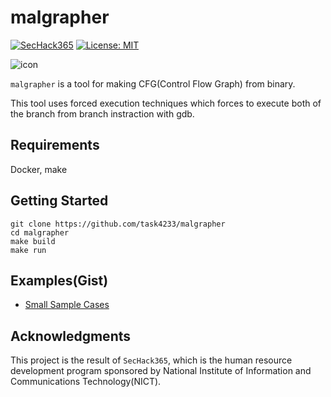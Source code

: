 # malgrapher

[![SecHack365](https://img.shields.io/badge/SecHack365-2020-ffd700.svg)](https://sechack365.nict.go.jp/)
[![License: MIT](https://img.shields.io/badge/License-MIT-yellow.svg)](https://opensource.org/licenses/MIT)

![icon](https://user-images.githubusercontent.com/29667656/105613600-d9185f80-5e06-11eb-9dd6-8e2cf7b1b00e.png)

`malgrapher` is a tool for making CFG(Control Flow Graph) from binary.

This tool uses forced execution techniques which forces to execute both of the branch from branch instraction with gdb.

## Requirements
Docker, make

## Getting Started
```
git clone https://github.com/task4233/malgrapher
cd malgrapher
make build
make run
```

## Examples(Gist)
 - [Small Sample Cases](https://gist.github.com/task4233/83275adda24dc444b2f9c6949f32a056)

## Acknowledgments
This project is the result of `SecHack365`, which is the human resource development program sponsored by National Institute of Information and Communications Technology(NICT).
